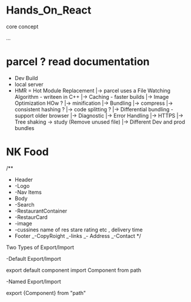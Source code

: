 # Hands_On_React

core concept

...

# parcel ? read documentation

- Dev Build
- local server
- HMR = Hot Module Replacement
  |-> parcel uses a File Watching Algorithm - writeen in C++
  |-> Caching - faster builds
  |-> Image Optimization HOw ?
  |-> minification
  |-> Bundling
  |-> compress
  |-> consistent hashing ?
  |-> code splitting ?
  |-> Differential bundling - support older browser
  |-> Diagnostic
  |-> Error Handling
  |-> HTTPS
  |-> Tree shaking -> study (Remove unused file)
  |-> Different Dev and prod bundles

# NK Food

/\*\*

- Header
- -Logo
- -Nav Items
- Body
- -Search
- -RestaurantContainer
- -RestaurCard
- -image
- -cussines name of res stare rating etc , delivery time
- Footer
  _-CopyRoight
  _-links
  _- Address
  _-Contact
  \*/

Two Types of Export/Import

-Default Export/Import

export default component
import Component from path

-Named Export/Import

export {Component} from "path"
